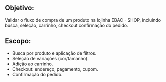 ## Objetivo:
Validar o fluxo de compra de um produto na lojinha EBAC - SHOP, incluindo busca, seleção, carrinho, checkout confirmação do pedido.

## Escopo:

- Busca por produto e aplicação de filtros.
- Seleção de variações (cor/tamanho).
- Adição ao carrinho.
- Checkout: endereço, pagamento, cupom.
- Confirmação do pedido.

